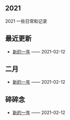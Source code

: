 ## 2021
2021 一些日常和记录
## 最近更新
- [新的一年](https://github.com/EruDev/2021/issues/1) —— 2021-02-12
## 二月
- [新的一年](https://github.com/EruDev/2021/issues/1) —— 2021-02-12
## 碎碎念
- [新的一年](https://github.com/EruDev/2021/issues/1) —— 2021-02-12
